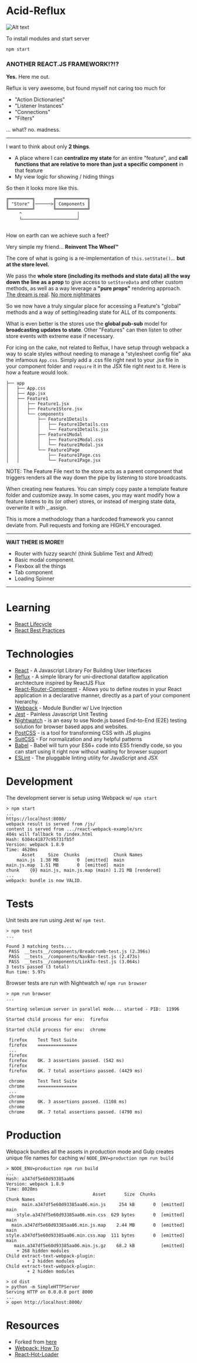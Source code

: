 # Acid-Reflux
![Alt text](acid-reflux-logo.png)

To install modules and start server

```
npm start
```

### ANOTHER REACT.JS FRAMEWORK!?!?
**Yes.** Here me out.


Reflux is very awesome, but found myself not caring too much for 

- "Action Dictionaries"
- "Listener Instances"
- "Connections"
- "Filters"

... what? no. madness.

---

I want to think about only **2 things**. 

- A place where I can **centralize my state** for an entire "feature", and **call functions that are relative to more than just a specific component** in that feature
- My view logic for showing / hiding things

So then it looks more like this.

```
╔═════════╗       ╔════════════╗
║ "Store" ║──────>║ Components ║
╚═════════╝       ╚════════════╝
     ^                     │
     └─────────────────────┘
     
```

How on earth can we achieve such a feet? 

Very simple my friend... **Reinvent The Wheel™**

The core of what is going is a re-implementation of `this.setState()`... **but at the store level.**

We pass the **whole store (including its methods and state data) all the way down the line as a prop** to give access to `setStoreData` and other custom methods, as well as a way leverage a **"pure props"** rendering approach. [The dream is real](http://aeflash.com/imgs/data_flow1.svg). [No more nightmares](http://aeflash.com/imgs/data_flow2.svg)

So we now have a truly singular place for accessing a Feature's "global" methods and a way of setting/reading state for ALL of its components. 

What is even better is the stores use the **global pub-sub** model for **broadcasting updates to state**. Other "Features" can then listen to other store events with extreme ease if necessary.

For icing on the cake, not related to Relfux, I have setup through webpack a way to scale styles without needing to manage a "stylesheet config file" aka the infamous `App.css`. Simply add a .css file right next to your .jsx file in your component folder and `require` it in the JSX file right next to it.
Here is how a feature would look.

```
├── app
│   ├── App.css
│   ├── App.jsx
│   ├── Feature1
│   │   ├── Feature1.jsx
│   │   ├── Feature1Store.jsx
│   │   └── components
│   │       ├── Feature1Details
│   │       │   ├── Feature1Details.css
│   │       │   └── Feature1Details.jsx
│   │       ├── Feature1Modal
│   │       │   ├── Feature1Modal.css
│   │       │   └── Feature1Modal.jsx
│   │       └── Feature1Page
│   │           ├── Feature1Page.css
│   │           └── Feature1Page.jsx
```
NOTE: The Feature File next to the store acts as a parent component that triggers renders all the way down the pipe by listening to store broadcasts.

When creating new features. You can simply copy paste a template feature folder and customize away. In some cases, you may want modify how a feature listens to its (or other) stores, or instead of merging state data, overwrite it with _.assign.

This is more a methodology than a hardcoded framework you cannot deviate from. Pull requests and forking are HIGHLY encouraged.

---------------------------------

**WAIT THERE IS MORE!!**

- Router with fuzzy search! (think Sublime Text and Alfred)
- Basic modal component.
- Flexbox all the things
- Tab component
- Loading Spinner

---------------------------------

Learning
=============


- [React Lifecycle](http://javascript.tutorialhorizon.com/2014/09/13/execution-sequence-of-a-react-components-lifecycle-methods/)
- [React Best Practices](http://aeflash.com/2015-02/react-tips-and-best-practices.html)



Technologies
=============

- [React](http://facebook.github.io/react/) - A Javascript Library For Building User Interfaces
- [Reflux](https://github.com/spoike/refluxjs) - A simple library for uni-directional dataflow application architecture inspired by ReactJS Flux
- [React-Router-Component](http://strml.viewdocs.io/react-router-component) - Allows you to define routes in your React application in a declarative manner, directly as a part of your component hierarchy.
- [Webpack](http://webpack.github.io/) - Module Bundler w/ Live Injection
- [Jest](http://facebook.github.io/jest/) - Painless Javascript Unit Testing
- [Nightwatch](http://nightwatchjs.org/) - is an easy to use Node.js based End-to-End (E2E) testing solution for browser based apps and websites.
- [PostCSS](https://github.com/postcss/postcss) - is a tool for transforming CSS with JS plugins
- [SuitCSS](https://suitcss.github.io/) - For normalization and any helpful patterns
- [Babel](https://babeljs.io/) - Babel will turn your ES6+ code into ES5 friendly code, so you can start using it right now without waiting for browser support
- [ESLint](http://eslint.org/) - The pluggable linting utility for JavaScript and JSX 

Development
=

The development server is setup using Webpack w/ `npm start`

```
> npm start
...
https://localhost:8080/
webpack result is served from /js/
content is served from .../react-webpack-example/src
404s will fallback to /index.html
Hash: 6304c41877c95731fb5f
Version: webpack 1.8.9
Time: 4620ms
      Asset     Size  Chunks             Chunk Names
    main.js  1.38 MB       0  [emitted]  main
main.js.map  1.51 MB       0  [emitted]  main
chunk    {0} main.js, main.js.map (main) 1.21 MB [rendered]
...
webpack: bundle is now VALID.
```

Tests
=

Unit tests are run using Jest w/ `npm test`.

```
> npm test
...

Found 3 matching tests...
 PASS  __tests__/components/Breadcrumb-test.js (2.396s)
 PASS  __tests__/components/NavBar-test.js (2.473s)
 PASS  __tests__/components/LinkTo-test.js (3.064s)
3 tests passed (3 total)
Run time: 5.97s
```

Browser tests are run with Nightwatch w/ `npm run browser`

```
> npm run browser
...

Starting selenium server in parallel mode... started - PID:  11996

Started child process for env:  firefox

Started child process for env:  chrome

 firefox 	Test Test Suite
 firefox 	===============
 ...
 firefox
 firefox 	OK. 3 assertions passed. (542 ms)
 firefox
 firefox 	OK. 7 total assertions passed. (4429 ms)

 chrome 	Test Test Suite
 chrome 	===============
 ...
 chrome
 chrome 	OK. 3 assertions passed. (1108 ms)
 chrome
 chrome 	OK. 7 total assertions passed. (4790 ms)
```

Production
=

Webpack bundles all the assets in production mode and Gulp creates unique file names for caching w/ `NODE_ENV=production npm run build`

```
> NODE_ENV=production npm run build
...
Hash: a347df5e60d93385aa06
Version: webpack 1.8.9
Time: 8028ms
                                 Asset       Size  Chunks             Chunk Names
      main.a347df5e60d93385aa06.min.js     254 kB       0  [emitted]  main
    style.a347df5e60d93385aa06.min.css  629 bytes       0  [emitted]  main
  main.a347df5e60d93385aa06.min.js.map    2.44 MB       0  [emitted]  main
style.a347df5e60d93385aa06.min.css.map  111 bytes       0  [emitted]  main
   main.a347df5e60d93385aa06.min.js.gz    68.2 kB          [emitted]
    + 268 hidden modules
Child extract-text-webpack-plugin:
        + 2 hidden modules
Child extract-text-webpack-plugin:
        + 2 hidden modules

> cd dist
> python -m SimpleHTTPServer
Serving HTTP on 0.0.0.0 port 8000
...
> open http://localhost:8000/
```

Resources
===========
- Forked from [here](https://github.com/shanewilson/react-webpack-example)
- [Webpack: How To](https://github.com/petehunt/webpack-howto)
- [React-Hot-Loader](http://gaearon.github.io/react-hot-loader/)
